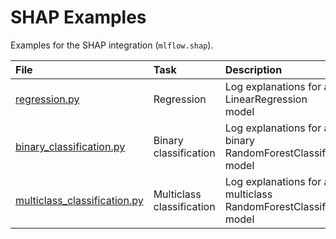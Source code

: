 # SHAP Examples

Examples for the SHAP integration (`mlflow.shap`).

| File                                                         | Task                      | Description                                                    |
| :----------------------------------------------------------- | :------------------------ | :------------------------------------------------------------- |
| [regression.py](regression.py)                               | Regression                | Log explanations for a LinearRegression model                  |
| [binary_classification.py](binary_classification.py)         | Binary classification     | Log explanations for a binary RandomForestClassifier model     |
| [multiclass_classification.py](multiclass_classification.py) | Multiclass classification | Log explanations for a multiclass RandomForestClassifier model |
